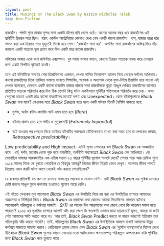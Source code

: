 ```yaml
---
layout: post
title: Musings on The Black Swan by Nassim Nicholas Taleb
tag: Non-Fiction
---
```


রাজহাঁস। শব্দটা শুনে মাথায় সুন্দর সাদা একটা হাঁসের ছবি ভেসে ওঠে। অনেক অনেক বছর ধরে রাজহাঁসের এই ছবিটিই চিরন্তন সত্য ছিল। হঠাৎ একদিন অস্ট্রেলিয়ার কোথাও দেখা গেল একটি কালো রাজহাঁস। ব্যস, হাজার বছর ধরে লালন করা এক চিরন্তন সত্য মুহূর্তেই মিথ্যে হয়ে গেল। 'রাজহাঁস সাদা হয়'- অগণিত সাদা রাজহাঁসের অস্তিত্ব দিয়ে দাঁড় করানো একটি সত্যকে ভুল প্রমাণ করে দিল একটি মাত্র কালো রাজহাঁস।

লজিকের ভাষায় একে বলে কাউন্টার এক্সাম্পল। খুব সহজ ভাষায় বললে, কোনো চিরন্তন সত্যকে নাকচ করে দেওয়ার জন্য একটা বিপরীত দৃষ্টান্তই যথেষ্ট।  

তবে এই ঘটনাটিকে সময়ের সেরা চিন্তাবিদদের একজন, লেখক নাসিম নিকোলাস তালেব নিয়ে গেছেন দর্শনের আঙিনায়। কালো রাজহাঁসের দিকে তাকিয়ে ভাবতে ভাবতে শিক্ষাবিদ, গবেষক ও অধ্যাপক থেকে ফুল-টাইম চিন্তাবিদ হয়ে যাওয়া এই লেখক বলেছেন, যেভাবে একটি কালো রাজহাঁস হাজার হাজার সাদা রাজহাঁসকে বুড়ো আঙুল দেখিয়ে রাজহাঁসের ব্যাপারে প্রতিষ্ঠিত সত্যকে পরিবর্তন করে দিল ঠিক তেমনি কিছু ঘটনা একইভাবে পৃথিবীর গতিপথকে পরিবর্তন করে দেয়। অথচ সেগুলো হয়তো একটা মাত্র কালো রাজহাঁসের মতোই নগণ্য এবং Unexpected। কোন ঘটনাগুলোকে *Black Swan* বলা যাবে? লেখকের মতে  *Black Swan* হতে হলে একটি ঘটনার তিনটি বৈশিষ্ট্য থাকতে হবে:

   * দুর্লভ, অর্থাৎ ক্বচিৎ-কদাচিৎ ঘটে এমন হতে হবে (*Rare*)

   * ঘটনার প্রভাব হতে হবে গভীর ও সুদূরপ্রসারী (*Extremely Impactful*)

   * ঘটে যাওয়ার পর পেছনে ফিরে তাকিয়ে ঘটনাটির সম্ভাব্যতা যৌক্তিকভাবে ব্যাখ্যা করা সম্ভব হবে যা লেখকের ভাষায়, *Retrospective predictability*।



Low predictability and High impact- এটাই মূলত লেখকের বলা Black Swan কে সংজ্ঞায়িত করে। ধর্ম, দর্শন, মতবাদ থেকে শুরু করে রাজনীতি, অর্থনীতি সবক্ষেত্রেই *Black Swan* দের আধিপত্য। কে ভেবেছিল যাযাবর আরবজাতির এক এতিম সন্তান ২৩ বছরে পৃথিবীর ভূগোল পালটে দেবে? পেপার পড়ে আর রেডিও শুনে ১৯১৪ সালের দিকে কে বুঝতে পেরেছিল যে বিশ্বযুদ্ধ আসন্ন? নিজের জীবন নিয়েই ভেবে দেখুন। আপনার জীবন পালটে দিয়েছে এমন কয়টি ঘটনা আগে থেকেই আঁচ করতে পেরেছিলেন?

যে ব্যবসায় প্রতিদ্বন্দ্বী যত কম সে ব্যবসায় সাফল্যের সম্ভাবনা ও মাত্রাও বেশি। তাই *Black Swan* এর সুবিধা নেওয়ার চেষ্টা করলে আঙুল ফুলে কলাগাছ হওয়ারও সুযোগ আছে বৈকি।

এই বইতে লেখকের মূল আলোচনা *Black Swan* এর উপস্থিতি নিয়ে নয় বরং এর উপস্থিতির ব্যাপারে আমাদের অজ্ঞানতা ও নির্লিপ্ততা নিয়ে। *Black Swan* এর প্রভাবের কথা জেনেও আমরা নিত্যদিনের *সাধারণ ঘটনা* র আলোকেই পরিকল্পনা ও কর্মপন্থা সাজাই। *9/11* এর আগের দিন আক্রমণের কথা জেনে গেলে কি আক্রমণ সফল হতে পারতো? ২০০৪ এর সুনামির ব্যাপারে আগেই আঁচ করা গেলে কি ক্ষয়ক্ষতি এভাবে মাত্রা ছাড়াতো? মূলত, আমরা যা জানি সেটা আমাদের ক্ষতি করতে পারে না। আর তাই, *Black Swan* Predict করতে না পারার কারণেই ইতিহাস তার গতিপ্রকৃতি আঁচ করতে পারেনি। তাই, পরিকল্পনায় *Black Swan* এর উপস্থিতিকে আমলে রাখাই আমাদের উন্নত কর্মপন্থা সাজাতে সাহায্য করবে। নেতিবাচক প্রভাব ফেলে এমন *Black Swan* এর 'দুর্যোগ ব্যবস্থাপনা'র হিসেব রেখে ইতিবাচক *Black Swan* গুলোর ফায়দা নেওয়ার মতো অভিযোজন ক্ষমতাসম্পন্ন পরিকল্পনা আপনাকেও বাকি পৃথিবীর জন্য *Black Swan* করে তুলতে পারে।  
